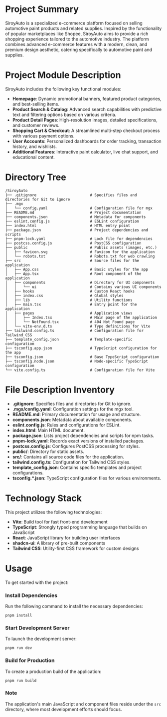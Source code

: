 # Project Summary
SiroyAuto is a specialized e-commerce platform focused on selling automotive paint products and related supplies. Inspired by the functionality of popular marketplaces like Shopee, SiroyAuto aims to provide a rich shopping experience tailored to the automotive industry. The platform combines advanced e-commerce features with a modern, clean, and premium design aesthetic, catering specifically to automotive paint and supplies.

# Project Module Description
SiroyAuto includes the following key functional modules:
- **Homepage**: Dynamic promotional banners, featured product categories, and best-selling items.
- **Product Search & Catalog**: Advanced search capabilities with predictive text and filtering options based on various criteria.
- **Product Detail Pages**: High-resolution images, detailed specifications, and customer reviews.
- **Shopping Cart & Checkout**: A streamlined multi-step checkout process with various payment options.
- **User Accounts**: Personalized dashboards for order tracking, transaction history, and wishlists.
- **Additional Features**: Interactive paint calculator, live chat support, and educational content.

# Directory Tree
```plaintext
/SiroyAuto
├── .gitignore                        # Specifies files and directories for Git to ignore
├── .mgx                              
│   └── config.yaml                   # Configuration file for mgx
├── README.md                         # Project documentation
├── components.json                   # Metadata for components
├── eslint.config.js                  # ESLint configuration
├── index.html                        # HTML entry point
├── package.json                      # Project dependencies and scripts
├── pnpm-lock.yaml                    # Lock file for dependencies
├── postcss.config.js                 # PostCSS configuration
├── public                            # Public assets (images, etc.)
│   ├── favicon.svg                   # Favicon for the application
│   └── robots.txt                    # Robots.txt for web crawling
├── src                               # Source files for the application
│   ├── App.css                       # Basic styles for the app
│   ├── App.tsx                       # Root component of the application
│   ├── components                    # Directory for UI components
│   │   └── ui                        # Contains various UI components
│   ├── hooks                         # Custom React hooks
│   ├── index.css                     # Global styles
│   ├── lib                           # Utility functions
│   ├── main.tsx                      # Entry point for the application
│   ├── pages                         # Application views
│   │   ├── Index.tsx                 # Main page of the application
│   │   └── NotFound.tsx              # 404 Not Found page
│   └── vite-env.d.ts                 # Type definitions for Vite
├── tailwind.config.ts                # Configuration file for Tailwind CSS
├── template_config.json              # Template-specific configuration
├── tsconfig.app.json                 # TypeScript configuration for the app
├── tsconfig.json                     # Base TypeScript configuration
├── tsconfig.node.json                # Node-specific TypeScript configuration
└── vite.config.ts                    # Configuration file for Vite
```

# File Description Inventory
- **.gitignore**: Specifies files and directories for Git to ignore.
- **.mgx/config.yaml**: Configuration settings for the mgx tool.
- **README.md**: Primary documentation for usage and structure.
- **components.json**: Metadata about available components.
- **eslint.config.js**: Rules and configurations for ESLint.
- **index.html**: Main HTML document.
- **package.json**: Lists project dependencies and scripts for npm tasks.
- **pnpm-lock.yaml**: Records exact versions of installed packages.
- **postcss.config.js**: Configures PostCSS processing for styles.
- **public/**: Directory for static assets.
- **src/**: Contains all source code files for the application.
- **tailwind.config.ts**: Configuration for Tailwind CSS styles.
- **template_config.json**: Contains specific templates and project configurations.
- **tsconfig.*.json**: TypeScript configuration files for various environments.

# Technology Stack
This project utilizes the following technologies:
- **Vite**: Build tool for fast front-end development
- **TypeScript**: Strongly typed programming language that builds on JavaScript
- **React**: JavaScript library for building user interfaces
- **shadcn-ui**: A library of pre-built components
- **Tailwind CSS**: Utility-first CSS framework for custom designs

# Usage
To get started with the project:

### Install Dependencies
Run the following command to install the necessary dependencies:
```shell
pnpm install
```

### Start Development Server
To launch the development server:
```shell
pnpm run dev
```

### Build for Production
To create a production build of the application:
```shell
pnpm run build
```

### Note
The application's main JavaScript and component files reside under the `src` directory, where most development efforts should focus.

